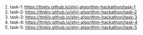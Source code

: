 1. task-1: https://ttnklv.github.io/shri-algorithm-hackathon/task-1
2. task-2: https://ttnklv.github.io/shri-algorithm-hackathon/task-2
3. task-3: https://ttnklv.github.io/shri-algorithm-hackathon/task-3
4. task-4: https://ttnklv.github.io/shri-algorithm-hackathon/task-4
5. task-5: https://ttnklv.github.io/shri-algorithm-hackathon/task-5

